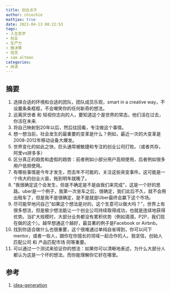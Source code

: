 ```yaml
---
title: 创业点子
author: chiechie
mathjax: true
date: 2021-04-13 08:22:53
tags:
- 人生哲学
- 创业
- 生产力
- 做决策
- 信念
- sam altman
categories:
- 阅读
---
```


## 摘要
1. 选择合适的环境和合适的团队，团队成员乐观，smart in a creative way，不设置条条框框，不会嘲笑你的任何新奇的想法。
2. 远离厌世者 和 轻视你志向的人，要知道这个是世界的常态。他们活在过去，你活在未来.
3. 将自己映射到20年以后，然后往回看，专注做这个事情。
4. 想一想当前，社会发生的最重要的变革是什么？例如，最近一次的大变革是2008-2012年移动设备大爆发。
5. 世界变化的如此之快，巨头通常被敏捷和专注的创业公司打败。（或者共存，阿里vs拼多多）
6. 区分真正的趋势和虚假的趋势：前者例如小部分用户高频使用，后者例如很多用户低频使用。
7. 有哪些事情是今年才发生，而去年不可能的，关注这些突变事件。这可能是一个伟大的创业火苗，拖到明年就晚了。
8. "我很确定这个会发生，但是不确定是不是由我们来完成"，这是一个好的思路。uber是一个例子，我第一次坐车之后，很确定，我们此后不久，就不会用出租车了，但是我不是很确定，是不是就是Uber最终会赢下这个市场。
9. 尽可能早地问自己"如果这个想法是对的，这个生意可以做大吗？"，世界上有很多想法，但是极少想法能让一个创业公司持续取得成功，也就是连续地获得优势。当扩大规模时，大部分业务都没有累积优势（例如滴滴，P2P，我们现在做的这个️）。越早想通这个越好，最显著的例子是Facebook or Airbnb。
11. 找到你适合做什么也很重要，这个很难通过单纯自省得到，你可以问下mentor，或者一些人，跟你在你擅长的领域一起合作的人。我坚信，创始人匹配公司 和 产品匹配市场 同等重要。
12. 可以通过一个测试来验证你的想法：如果你可以清晰地表述，为什么大部分人都认为这是一个坏的想法，而你能理解你它好在哪里。

## 参考

1. [idea-generation](https://blog.samaltman.com/idea-generation)